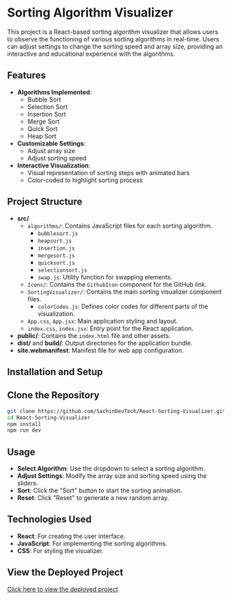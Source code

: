# Sorting Algorithm Visualizer

This project is a React-based sorting algorithm visualizer that allows users to observe the functioning of various sorting algorithms in real-time. Users can adjust settings to change the sorting speed and array size, providing an interactive and educational experience with the algorithms.

## Features

- **Algorithms Implemented**:
  - Bubble Sort
  - Selection Sort
  - Insertion Sort
  - Merge Sort
  - Quick Sort
  - Heap Sort
- **Customizable Settings**:
  - Adjust array size
  - Adjust sorting speed
- **Interactive Visualization**:
  - Visual representation of sorting steps with animated bars
  - Color-coded to highlight sorting process

## Project Structure

- **src/**
  - `algorithms/`: Contains JavaScript files for each sorting algorithm.
    - `bubblesort.js`
    - `heapsort.js`
    - `insertion.js`
    - `mergesort.js`
    - `quicksort.js`
    - `selectionsort.js`
    - `swap.js`: Utility function for swapping elements.
  - `Icons/`: Contains the `GithubIcon` component for the GitHub link.
  - `SortingVisualizer/`: Contains the main sorting visualizer component files.
    - `colorCodes.js`: Defines color codes for different parts of the visualization.
  - `App.css`, `App.jsx`: Main application styling and layout.
  - `index.css`, `index.jsx`: Entry point for the React application.
- **public/**: Contains the `index.html` file and other assets.
- **dist/** and **build/**: Output directories for the application bundle.
- **site.webmanifest**: Manifest file for web app configuration.

## Installation and Setup

## Clone the Repository
```bash
git clone https://github.com/SachinDevTech/React-Sorting-Visualizer.git
cd React-Sorting-Visualizer
npm install
npm run dev
```

## Usage
- **Select Algorithm**: Use the dropdown to select a sorting algorithm.
- **Adjust Settings**: Modify the array size and sorting speed using the sliders.
- **Sort**: Click the "Sort" button to start the sorting animation.
- **Reset**: Click "Reset" to generate a new random array.

## Technologies Used
- **React**: For creating the user interface.
- **JavaScript**: For implementing the sorting algorithms.
- **CSS**: For styling the visualizer.


## View the Deployed Project
[Click here to view the deployed project](https://react-sorting-visualizer-sachindevtech.vercel.app/)
